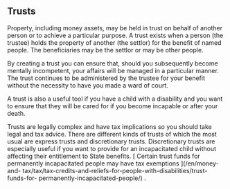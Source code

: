 ##  Trusts

Property, including money assets, may be held in trust on behalf of another
person or to achieve a particular purpose. A trust exists when a person (the
trustee) holds the property of another (the settlor) for the benefit of named
people. The beneficiaries may be the settlor or may be other people.

By creating a trust you can ensure that, should you subsequently become
mentally incompetent, your affairs will be managed in a particular manner. The
trust continues to be administered by the trustee for your benefit without the
necessity to have you made a ward of court.

A trust is also a useful tool if you have a child with a disability and you
want to ensure that they will be cared for if you become incapable or after
your death.

Trusts are legally complex and have tax implications so you should take legal
and tax advice. There are different kinds of trusts of which the most usual
are express trusts and discretionary trusts. Discretionary trusts are
especially useful if you want to provide for an incapacitated child without
affecting their entitlement to State benefits. [ Certain trust funds for
permanently incapacitated people may have tax exemptions ](/en/money-and-
tax/tax/tax-credits-and-reliefs-for-people-with-disabilities/trust-funds-for-
permanently-incapacitated-people/) .
